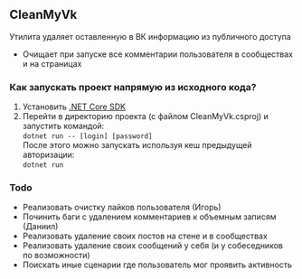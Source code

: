 ## CleanMyVk
Утилита удаляет оставленную в ВК информацию из публичного доступа
* Очищает при запуске все комментарии пользователя в сообществах и на страницах
### Как запускать проект напрямую из исходного кода?
1. Установить [.NET Core SDK](https://dot.net)
2. Перейти в директорию проекта (с файлом CleanMyVk.csproj) и запустить командой:  
`dotnet run -- [login] [password]`  
После этого можно запускать используя кеш предыдущей авторизации:  
`dotnet run`
### Todo
* Реализовать очистку лайков пользователя (Игорь)
* Починить баги с удалением комментариев к объемным записям (Даниил)
* Реализовать удаление своих постов на стене и в сообществах
* Реализовать удаление своих сообщений у себя (и у собеседников по возможности)
* Поискать иные сценарии где пользователь мог проявить активность

